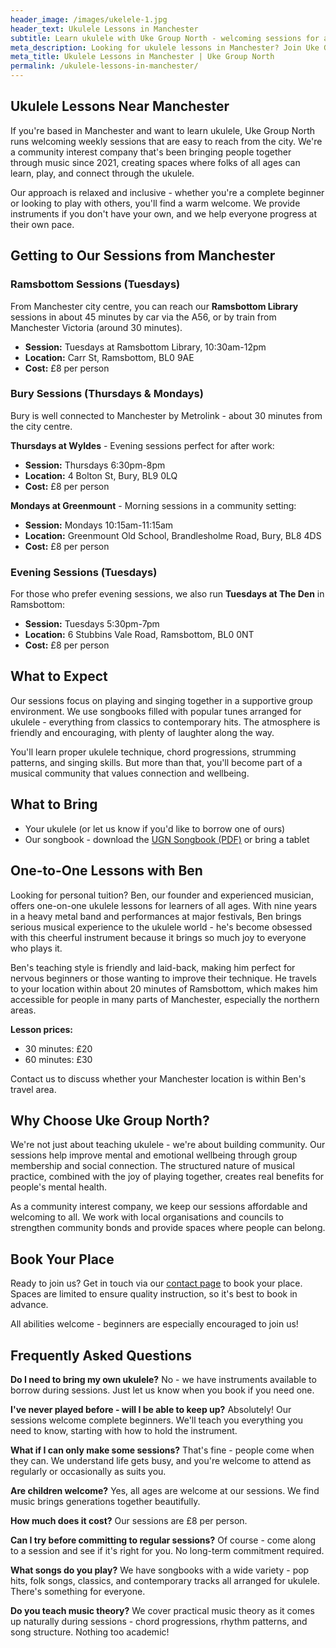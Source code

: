 ```yaml
---
header_image: /images/ukelele-1.jpg
header_text: Ukulele Lessons in Manchester
subtitle: Learn ukulele with Uke Group North - welcoming sessions for all ages
meta_description: Looking for ukulele lessons in Manchester? Join Uke Group North's friendly community sessions in nearby Ramsbottom, Bury and Greenmount. All ages welcome, instruments provided.
meta_title: Ukulele Lessons in Manchester | Uke Group North
permalink: /ukulele-lessons-in-manchester/
---
```


## Ukulele Lessons Near Manchester

If you're based in Manchester and want to learn ukulele, Uke Group North runs welcoming weekly sessions that are easy to reach from the city. We're a community interest company that's been bringing people together through music since 2021, creating spaces where folks of all ages can learn, play, and connect through the ukulele.

Our approach is relaxed and inclusive - whether you're a complete beginner or looking to play with others, you'll find a warm welcome. We provide instruments if you don't have your own, and we help everyone progress at their own pace.

## Getting to Our Sessions from Manchester

### Ramsbottom Sessions (Tuesdays)

From Manchester city centre, you can reach our **Ramsbottom Library** sessions in about 45 minutes by car via the A56, or by train from Manchester Victoria (around 30 minutes).

- **Session:** Tuesdays at Ramsbottom Library, 10:30am-12pm
- **Location:** Carr St, Ramsbottom, BL0 9AE
- **Cost:** £8 per person

### Bury Sessions (Thursdays & Mondays)

Bury is well connected to Manchester by Metrolink - about 30 minutes from the city centre.

**Thursdays at Wyldes** - Evening sessions perfect for after work:
- **Session:** Thursdays 6:30pm-8pm
- **Location:** 4 Bolton St, Bury, BL9 0LQ
- **Cost:** £8 per person

**Mondays at Greenmount** - Morning sessions in a community setting:
- **Session:** Mondays 10:15am-11:15am
- **Location:** Greenmount Old School, Brandlesholme Road, Bury, BL8 4DS
- **Cost:** £8 per person

### Evening Sessions (Tuesdays)

For those who prefer evening sessions, we also run **Tuesdays at The Den** in Ramsbottom:
- **Session:** Tuesdays 5:30pm-7pm
- **Location:** 6 Stubbins Vale Road, Ramsbottom, BL0 0NT
- **Cost:** £8 per person

## What to Expect

Our sessions focus on playing and singing together in a supportive group environment. We use songbooks filled with popular tunes arranged for ukulele - everything from classics to contemporary hits. The atmosphere is friendly and encouraging, with plenty of laughter along the way.

You'll learn proper ukulele technique, chord progressions, strumming patterns, and singing skills. But more than that, you'll become part of a musical community that values connection and wellbeing.

## What to Bring

- Your ukulele (or let us know if you'd like to borrow one of ours)
- Our songbook - download the [UGN Songbook (PDF)](/assets/UGN_Songbook_1.1.pdf) or bring a tablet

## One-to-One Lessons with Ben

Looking for personal tuition? Ben, our founder and experienced musician, offers one-on-one ukulele lessons for learners of all ages. With nine years in a heavy metal band and performances at major festivals, Ben brings serious musical experience to the ukulele world - he's become obsessed with this cheerful instrument because it brings so much joy to everyone who plays it.

Ben's teaching style is friendly and laid-back, making him perfect for nervous beginners or those wanting to improve their technique. He travels to your location within about 20 minutes of Ramsbottom, which makes him accessible for people in many parts of Manchester, especially the northern areas.

**Lesson prices:**
- 30 minutes: £20
- 60 minutes: £30

Contact us to discuss whether your Manchester location is within Ben's travel area.

## Why Choose Uke Group North?

We're not just about teaching ukulele - we're about building community. Our sessions help improve mental and emotional wellbeing through group membership and social connection. The structured nature of musical practice, combined with the joy of playing together, creates real benefits for people's mental health.

As a community interest company, we keep our sessions affordable and welcoming to all. We work with local organisations and councils to strengthen community bonds and provide spaces where people can belong.

## Book Your Place

Ready to join us? Get in touch via our [contact page](/contact/) to book your place. Spaces are limited to ensure quality instruction, so it's best to book in advance.

All abilities welcome - beginners are especially encouraged to join us!

## Frequently Asked Questions

**Do I need to bring my own ukulele?**
No - we have instruments available to borrow during sessions. Just let us know when you book if you need one.

**I've never played before - will I be able to keep up?**
Absolutely! Our sessions welcome complete beginners. We'll teach you everything you need to know, starting with how to hold the instrument.

**What if I can only make some sessions?**
That's fine - people come when they can. We understand life gets busy, and you're welcome to attend as regularly or occasionally as suits you.

**Are children welcome?**
Yes, all ages are welcome at our sessions. We find music brings generations together beautifully.

**How much does it cost?**
Our sessions are £8 per person.

**Can I try before committing to regular sessions?**
Of course - come along to a session and see if it's right for you. No long-term commitment required.

**What songs do you play?**
We have songbooks with a wide variety - pop hits, folk songs, classics, and contemporary tracks all arranged for ukulele. There's something for everyone.

**Do you teach music theory?**
We cover practical music theory as it comes up naturally during sessions - chord progressions, rhythm patterns, and song structure. Nothing too academic!